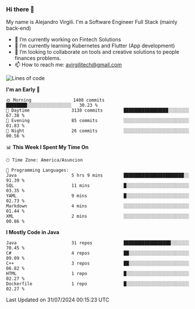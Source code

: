 ### Hi there 👋

My name is Alejandro Virgili. I'm a Software Engineer Full Stack (mainly back-end)


- 🔭 I’m currently working on Fintech Solutions
- 🌱 I’m currently learning Kubernetes and Flutter (App development)
- 👯 I’m looking to collaborate on tools and creative solutions to people finances problems.
- 📫 How to reach me: avirgilitech@gmail.com
  
<!--START_SECTION:waka-->
![Lines of code](https://img.shields.io/badge/From%20Hello%20World%20I%27ve%20Written-538.0%20thousand%20lines%20of%20code-blue)

**I'm an Early 🐤** 

```text
🌞 Morning                1408 commits        ████████░░░░░░░░░░░░░░░░░   30.23 % 
🌆 Daytime                3138 commits        █████████████████░░░░░░░░   67.38 % 
🌃 Evening                85 commits          ░░░░░░░░░░░░░░░░░░░░░░░░░   01.83 % 
🌙 Night                  26 commits          ░░░░░░░░░░░░░░░░░░░░░░░░░   00.56 % 
```


📊 **This Week I Spent My Time On** 

```text
🕑︎ Time Zone: America/Asuncion

💬 Programming Languages: 
Java                     5 hrs 9 mins        ███████████████████████░░   91.39 % 
SQL                      11 mins             █░░░░░░░░░░░░░░░░░░░░░░░░   03.35 % 
YAML                     9 mins              █░░░░░░░░░░░░░░░░░░░░░░░░   02.73 % 
Markdown                 4 mins              ░░░░░░░░░░░░░░░░░░░░░░░░░   01.44 % 
XML                      2 mins              ░░░░░░░░░░░░░░░░░░░░░░░░░   00.86 % 
```

**I Mostly Code in Java** 

```text
Java                     31 repos            ██████████████████░░░░░░░   70.45 % 
C#                       4 repos             ██░░░░░░░░░░░░░░░░░░░░░░░   09.09 % 
C++                      3 repos             ██░░░░░░░░░░░░░░░░░░░░░░░   06.82 % 
HTML                     1 repo              █░░░░░░░░░░░░░░░░░░░░░░░░   02.27 % 
Dockerfile               1 repo              █░░░░░░░░░░░░░░░░░░░░░░░░   02.27 % 
```




 Last Updated on 31/07/2024 00:15:23 UTC
<!--END_SECTION:waka-->
